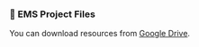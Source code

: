 ### 📂 EMS Project Files
You can download resources from [Google Drive](https://drive.google.com/drive/folders/1xv0wTPCC6ZL_w79MLILyZnGGzLDBdzLA?usp=drive_link).
